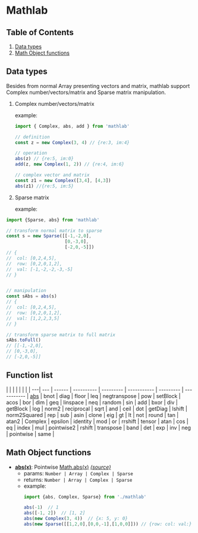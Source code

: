 # Mathlab

## Table of Contents

1. [Data types](#data-types)
1. [Math Object functions](#math-object-functions)

## Data types

Besides from normal Array presenting vectors and matrix,
mathlab support Complex number/vectors/matrix and Sparse matrix manipulation.

1. Complex number/vectors/matrix
	
	example:
	```js
	import { Complex, abs, add } from 'mathlab'

	// definition
	const z = new Complex(3, 4) // {re:3, im:4}

	// operation
	abs(z) // {re:5, im:0}
	add(z, new Complex(1, 2)) // {re:4, im:6}

	// complex vector and matrix
	const z1 = new Complex([3,4], [4,3])
	abs(z1) //{re:5, im:5}
	```

2. Sparse matrix

	example:
```js
import {Sparse, abs} from 'mathlab'

// transform normal matrix to sparse
const s = new Sparse([[-1,-2,0],
                      [0,-3,0],
                      [-2,0,-5]])
// {
// 	col: [0,2,4,5],
// 	row: [0,2,0,1,2],
// 	val: [-1,-2,-2,-3,-5]
// }


// manipulation
const sAbs = abs(s)
// {
// 	col: [0,2,4,5],
// 	row: [0,2,0,1,2],
// 	val: [1,2,2,3,5]
// }

// transform sparse matrix to full matrix
sAbs.toFull()
// [[-1,-2,0],
// [0,-3,0],
// [-2,0,-5]]
```

## Function list
   |         |         |              |           |            |           |                |
---|     --- | ------ |     ---------- | --------- | ----------- | --------- | ----------- |
[abs](#abs)   |    bnot   |     diag   |     floor   |     leq   |       negtranspose   |  pow   |         setBlock   |
acos   |   bor   |      dim   |      geq   |       linspace   |  neq   |           random   |      sin   |
add   |    bxor   |     div   |      getBlock   |  log   |       norm2   |         reciprocal   |  sqrt   |
and   |    ceil   |     dot   |      getDiag   |   lshift   |    norm2Squared   |  rep   |         sub   |
asin   |   clone   |    eig   |      gt   |        lt   |        not   |           round   |       tan   |
atan2   |  Complex   |  epsilon   |  identity   |  mod   |       or   |            rrshift   |     tensor   |
atan   |   cos   |      eq   |       index   |     mul   |       pointwise2   |    rshift   |      transpose   |
band   |   det   |      exp   |      inv   |       neg   |       pointwise   |     same   |



## Math Object functions

<a name='abs'><a/>
- [**abs(x)**](#abs): Pointwise [Math.abs(x)](https://developer.mozilla.org/en-US/docs/Web/JavaScript/Reference/Global_Objects/Math/abs) [*(source)*](https://github.com/timqian/mathlab/blob/master/src/abs.js)
	+ params: `Number | Array | Complex | Sparse`
	+ returns: `Number | Array | Complex | Sparse`
	+ example:
		```js
		import {abs, Complex, Sparse} from './mathlab'

		abs(-1)  // 1
		abs([-1, 2])  // [1, 2]
		abs(new Complex(3, 4))  // {x: 5, y: 0}
		abs(new Sparse([[1,2,0],[0,0,-1],[1,0,0]])) // {row: col: val:}
		```